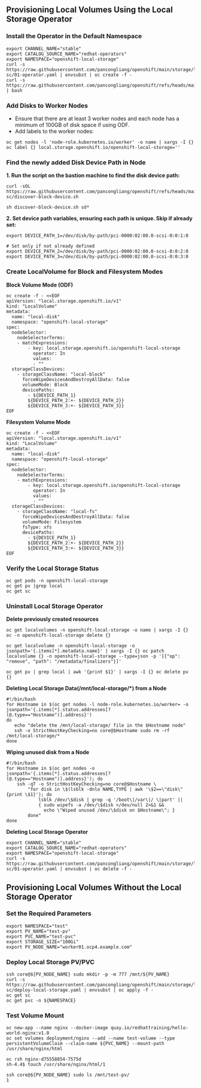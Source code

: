 ## Provisioning Local Volumes Using the Local Storage Operator

### Install the Operator in the Default Namespace

```
export CHANNEL_NAME="stable"
export CATALOG_SOURCE_NAME="redhat-operators"
export NAMESPACE="openshift-local-storage"
curl -s https://raw.githubusercontent.com/pancongliang/openshift/main/storage/local-sc/01-operator.yaml | envsubst | oc create -f -
curl -s https://raw.githubusercontent.com/pancongliang/openshift/refs/heads/main/operator/approve_ip.sh | bash
```

### Add Disks to Worker Nodes

- Ensure that there are at least 3 worker nodes and each node has a minimum of 100GB of disk space if using ODF.
- Add labels to the worker nodes:

```
oc get nodes -l 'node-role.kubernetes.io/worker' -o name | xargs -I {} oc label {} local.storage.openshift.io/openshift-local-storage=''
```

### Find the newly added Disk Device Path in Node

**1. Run the script on the bastion machine to find the disk device path:**  
```
curl -sOL https://raw.githubusercontent.com/pancongliang/openshift/refs/heads/main/storage/local-sc/discover-block-device.sh

sh discover-block-device.sh sd*
```

**2. Set device path variables, ensuring each path is unique. Skip if already set:**  
```
export DEVICE_PATH_1=/dev/disk/by-path/pci-0000:02:00.0-scsi-0:0:1:0

# Set only if not already defined
export DEVICE_PATH_2=/dev/disk/by-path/pci-0000:02:00.0-scsi-0:0:2:0
export DEVICE_PATH_3=/dev/disk/by-path/pci-0000:02:00.0-scsi-0:0:3:0
```  

### Create LocalVolume for Block and Filesystem Modes

**Block Volume Mode (ODF)**

```
oc create -f - <<EOF
apiVersion: "local.storage.openshift.io/v1"
kind: "LocalVolume"
metadata:
  name: "local-disk"
  namespace: "openshift-local-storage" 
spec:
  nodeSelector: 
    nodeSelectorTerms:
    - matchExpressions:
        - key: local.storage.openshift.io/openshift-local-storage
          operator: In
          values:
          - ""
  storageClassDevices:
    - storageClassName: "local-block" 
      forceWipeDevicesAndDestroyAllData: false
      volumeMode: Block 
      devicePaths: 
        - ${DEVICE_PATH_1}
        ${DEVICE_PATH_2:+- ${DEVICE_PATH_2}}
        ${DEVICE_PATH_3:+- ${DEVICE_PATH_3}}
EOF
```

**Filesystem Volume Mode**

```
oc create -f - <<EOF
apiVersion: "local.storage.openshift.io/v1"
kind: "LocalVolume"
metadata:
  name: "local-disk"
  namespace: "openshift-local-storage" 
spec:
  nodeSelector: 
    nodeSelectorTerms:
    - matchExpressions:
        - key: local.storage.openshift.io/openshift-local-storage
          operator: In
          values:
          - ""
  storageClassDevices:
    - storageClassName: "local-fs" 
      forceWipeDevicesAndDestroyAllData: false
      volumeMode: Filesystem
      fsType: xfs
      devicePaths:
        - ${DEVICE_PATH_1}
        ${DEVICE_PATH_2:+- ${DEVICE_PATH_2}}
        ${DEVICE_PATH_3:+- ${DEVICE_PATH_3}}
EOF
```

### Verify the Local Storage Status
```
oc get pods -n openshift-local-storage
oc get pv |grep local
oc get sc
```

### Uninstall Local Storage Operator

**Delete previously created resources**
```
oc get localvolumes -n openshift-local-storage -o name | xargs -I {} oc -n openshift-local-storage delete {}

oc get localvolume -n openshift-local-storage -o jsonpath='{.items[*].metadata.name}' | xargs -I {} oc patch localvolume {} -n openshift-local-storage --type=json -p '[{"op": "remove", "path": "/metadata/finalizers"}]'

oc get pv | grep local | awk '{print $1}' | xargs -I {} oc delete pv {}
```
**Deleting Local Storage Data(/mnt/local-storage/*) from a Node**
```
#!/bin/bash
for Hostname in $(oc get nodes -l node-role.kubernetes.io/worker= -o jsonpath='{.items[*].status.addresses[?(@.type=="Hostname")].address}')
do
   echo "delete the /mnt/local-storage/ file in the $Hostname node"
   ssh -o StrictHostKeyChecking=no core@$Hostname sudo rm -rf /mnt/local-storage/*
done
```

**Wiping unused disk from a Node**
```
#!/bin/bash
for Hostname in $(oc get nodes -o jsonpath='{.items[*].status.addresses[?(@.type=="Hostname")].address}'); do
    ssh -qT -o StrictHostKeyChecking=no core@$Hostname \
        "for disk in \$(lsblk -dnlo NAME,TYPE | awk '\$2==\"disk\"{print \$1}'); do
            lsblk /dev/\$disk | grep -q '/boot\|/var\|/ \|part' || 
            { sudo wipefs -a /dev/\$disk >/dev/null 2>&1 &&
              echo \"Wiped unused /dev/\$disk on $Hostname\"; }
        done"
done
```

**Deleting Local Storage Operator**
```
export CHANNEL_NAME="stable"
export CATALOG_SOURCE_NAME="redhat-operators"
export NAMESPACE="openshift-local-storage"
curl -s https://raw.githubusercontent.com/pancongliang/openshift/main/storage/local-sc/01-operator.yaml | envsubst | oc delete -f -
```


## Provisioning Local Volumes Without the Local Storage Operator

### Set the Required Parameters

```
export NAMESPACE="test"
export PV_NAME="test-pv"
export PVC_NAME="test-pvc"
export STORAGE_SIZE="100Gi"
export PV_NODE_NAME="worker01.ocp4.example.com"
```

### Deploy Local Storage PV/PVC

```
ssh core@${PV_NODE_NAME} sudo mkdir -p -m 777 /mnt/${PV_NAME}
curl -s https://raw.githubusercontent.com/pancongliang/openshift/main/storage/local-sc/deploy-local-storage.yaml | envsubst | oc apply -f -
oc get sc
oc get pvc -n ${NAMESPACE}
```

### Test Volume Mount

```
oc new-app --name nginx --docker-image quay.io/redhattraining/hello-world-nginx:v1.0
oc set volumes deployment/nginx --add --name test-volume --type persistentVolumeClaim --claim-name ${PVC_NAME} --mount-path /usr/share/nginx/html

oc rsh nginx-d75558854-7575d
sh-4.4$ touch /usr/share/nginx/html/1

ssh core@${PV_NODE_NAME} sudo ls /mnt/test-pv/
1
```

